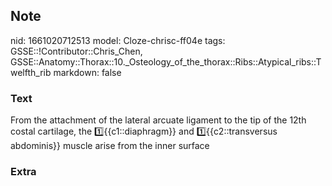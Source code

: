 ## Note
nid: 1661020712513
model: Cloze-chrisc-ff04e
tags: GSSE::!Contributor::Chris_Chen, GSSE::Anatomy::Thorax::10._Osteology_of_the_thorax::Ribs::Atypical_ribs::Twelfth_rib
markdown: false

### Text
<div class='toggle'>
  From the attachment of the lateral arcuate ligament to the tip of
  the 12th costal cartilage, the 1️⃣{{c1::diaphragm}} and
  1️⃣{{c2::transversus abdominis}} muscle arise from the inner
  surface
</div>

### Extra

